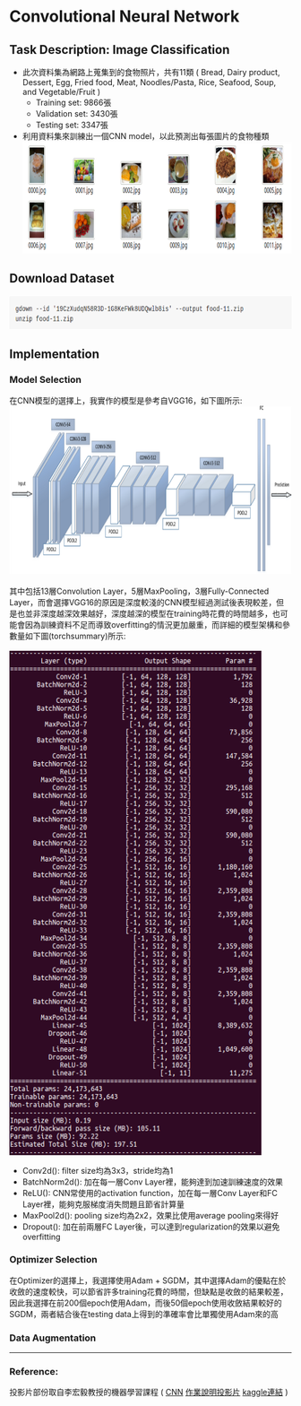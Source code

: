 # Convolutional Neural Network
## Task Description: Image Classification
* 此次資料集為網路上蒐集到的食物照片，共有11類
( Bread, Dairy product, Dessert, Egg, Fried food, Meat, Noodles/Pasta, Rice, Seafood, Soup, and Vegetable/Fruit )
  * Training set: 9866張
  * Validation set: 3430張
  * Testing set: 3347張
* 利用資料集來訓練出一個CNN model，以此預測出每張圖片的食物種類
<img src="images/testingdata.png" width=900 height=200 /> <br>
## Download Dataset
<img src="images/dataset.png" width=700 height=60 /> <br>
## Implementation
### Model Selection
在CNN模型的選擇上，我實作的模型是參考自VGG16，如下圖所示:
<img src="images/vgg16.png" width=800 height=300 /> <br>
<br>
其中包括13層Convolution Layer，5層MaxPooling，3層Fully-Connected Layer，而會選擇VGG16的原因是深度較淺的CNN模型經過測試後表現較差，但是也並非深度越深效果越好，深度越深的模型在training時花費的時間越多，也可能會因為訓練資料不足而導致overfitting的情況更加嚴重，而詳細的模型架構和參數量如下圖(torchsummary)所示:
<br>
<br>
<img src="images/torchsummary.png" width=450 height=900 /> <br>
* Conv2d(): filter size均為3x3，stride均為1
* BatchNorm2d(): 加在每一層Conv Layer裡，能夠達到加速訓練速度的效果
* ReLU(): CNN常使用的activation function，加在每一層Conv Layer和FC Layer裡，能夠克服梯度消失問題且節省計算量
* MaxPool2d(): pooling size均為2x2，效果比使用average pooling來得好
* Dropout(): 加在前兩層FC Layer後，可以達到regularization的效果以避免overfitting
### Optimizer Selection
在Optimizer的選擇上，我選擇使用Adam + SGDM，其中選擇Adam的優點在於收斂的速度較快，可以節省許多training花費的時間，但缺點是收斂的結果較差，因此我選擇在前200個epoch使用Adam，而後50個epoch使用收斂結果較好的SGDM，兩者結合後在testing data上得到的準確率會比單獨使用Adam來的高
### Data Augmentation
---
### Reference:
投影片部份取自李宏毅教授的機器學習課程 (
[CNN](http://speech.ee.ntu.edu.tw/~tlkagk/courses/ML_2017/Lecture/CNN.pdf)
[作業說明投影片](https://docs.google.com/presentation/d/1_6TJrFs3JGBsJpdRGLK1Fy_EiJlNvLm_lTZ9sjLsaKE/edit#slide=id.p4)
[kaggle連結](https://reurl.cc/ZO7XpM) )
